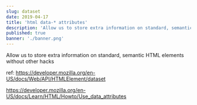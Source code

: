 ```yaml
---
slug: dataset
date: 2019-04-17
title: 'html data-* attributes'
description: 'Allow us to store extra information on standard, semantic HTML elements without other hacks'
published: true
banner: './banner.png'
---
```


Allow us to store extra information on standard, semantic HTML elements without other hacks

ref:
https://developer.mozilla.org/en-US/docs/Web/API/HTMLElement/dataset

https://developer.mozilla.org/en-US/docs/Learn/HTML/Howto/Use_data_attributes